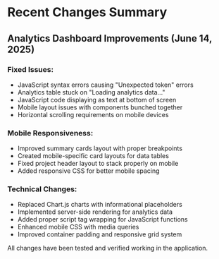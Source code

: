 # Recent Changes Summary

## Analytics Dashboard Improvements (June 14, 2025)

### Fixed Issues:
- JavaScript syntax errors causing "Unexpected token" errors
- Analytics table stuck on "Loading analytics data..."
- JavaScript code displaying as text at bottom of screen
- Mobile layout issues with components bunched together
- Horizontal scrolling requirements on mobile devices

### Mobile Responsiveness:
- Improved summary cards layout with proper breakpoints
- Created mobile-specific card layouts for data tables
- Fixed project header layout to stack properly on mobile
- Added responsive CSS for better mobile spacing

### Technical Changes:
- Replaced Chart.js charts with informational placeholders
- Implemented server-side rendering for analytics data
- Added proper script tag wrapping for JavaScript functions
- Enhanced mobile CSS with media queries
- Improved container padding and responsive grid system

All changes have been tested and verified working in the application.